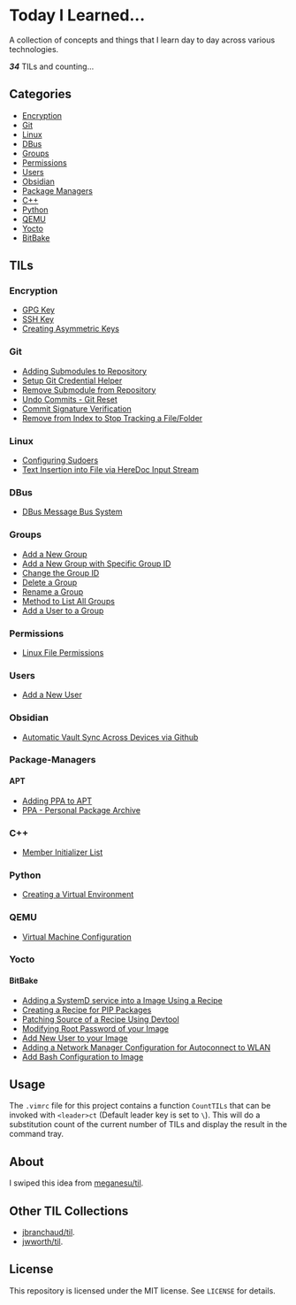 # Today I Learned...

A collection of concepts and things that I learn day to day across various technologies.

***34*** TILs and counting...

## Categories

* [Encryption](#Encryption)
* [Git](#Git)
* [Linux](#Linux)
* [DBus](#DBus)
* [Groups](#Groups)
* [Permissions](#Permissions)
* [Users](#Users)
* [Obsidian](#Obsidian)
* [Package Managers](#Package-Managers)
* [C++](#C++)
* [Python](#Python)
* [QEMU](#QEMU)
* [Yocto](#Yocto)
* [BitBake](#BitBake)

## TILs

### Encryption

- [GPG Key](encryption/gpg-key.md)
- [SSH Key](encryption/ssh-key.md)
- [Creating Asymmetric Keys](encryption/creating-asymmetric-keys.md)

### Git

- [Adding Submodules to Repository](git/adding-submodules-to-repository.md)
- [Setup Git Credential Helper](git/setup-git-credential-helper.md)
- [Remove Submodule from Repository](git/remove-submodule-from-repository.md)
- [Undo Commits - Git Reset](git/undo-commits-git-reset.md)
- [Commit Signature Verification](git/commit-signature-verification.md)
- [Remove from Index to Stop Tracking a File/Folder](git/remove-from-index-to-stop-tracking.md)

### Linux

- [Configuring Sudoers](linux/configuring-sudoers.md)
- [Text Insertion into File via HereDoc Input Stream](linux/text-insertion-into-file-via-heredoc-input-stream.md)

### DBus

- [DBus Message Bus System](linux/dbus/dbus-message-bus-system.md)

### Groups
- [Add a New Group](linux/groups/add-a-new-group.md)
- [Add a New Group with Specific Group ID](linux/groups/add-a-new-group-specific-group-id.md)
- [Change the Group ID](linux/groups/change-the-group-id.md)
- [Delete a Group](linux/groups/delete-a-group.md)
- [Rename a Group](linux/groups/rename-a-group.md)
- [Method to List All Groups](linux/groups/method-to-list-all-groups.md)
- [Add a User to a Group](linux/groups/add-a-user-to-a-group.md)

### Permissions

- [Linux File Permissions](linux/permissions/linux-file-permissions.md)

### Users

- [Add a New User](linux/users/add-a-new-user.md)

### Obsidian

- [Automatic Vault Sync Across Devices via Github](obsidian/automatic-vault-sync-across-devices-via-github.md)

### Package-Managers

#### APT

- [Adding PPA to APT](package-managers/apt/adding-ppa-to-apt.md)
- [PPA - Personal Package Archive](package-managers/apt/ppa-personal-package-archive.md)

### C++

- [Member Initializer List](cpp/member-initializer-list.md)

### Python

- [Creating a Virtual Environment](python/creating-a-virtual-environment.md)

### QEMU

- [Virtual Machine Configuration](qemu/runqemu-virtual-machine-configuration.md)

### Yocto

#### BitBake

- [Adding a SystemD service into a Image Using a Recipe](yocto/bitbake-recipes/adding-a-systemd-service-into-a-image-using-a-recipe.md)
- [Creating a Recipe for PIP Packages](yocto/bitbake-recipes/creating-a-recipe-for-pip-packages.md)
- [Patching Source of a Recipe Using Devtool](yocto/bitbake-recipes/patching-source-of-a-recipe-using-devtool.md)
- [Modifying Root Password of your Image](yocto/bitbake-recipes/modifying-root-password-of-your-image.md)
- [Add New User to your Image](yocto/bitbake-recipes/add-new-user-to-your-image.md)
- [Adding a Network Manager Configuration for Autoconnect to WLAN](yocto/bitbake-recipes/adding-a-networkmanager-config-for-autoconnect-to-wlan.md)
- [Add Bash Configuration to Image](yocto/bitbake-recipes/add-bashrc-config-to-image.md)
## Usage

The `.vimrc` file for this project contains a function `CountTILs` that can
be invoked with `<leader>ct` (Default leader key is set to `\`). This will do a substitution count of the
current number of TILs and display the result in the command tray.

## About

I swiped this idea from [meganesu/til](https://github.com/meganesu/TIL).

## Other TIL Collections

* [jbranchaud/til](https://github.com/jbranchaud/til).
* [jwworth/til](https://github.com/jwworth/til).

## License

This repository is licensed under the MIT license. See `LICENSE` for details.
